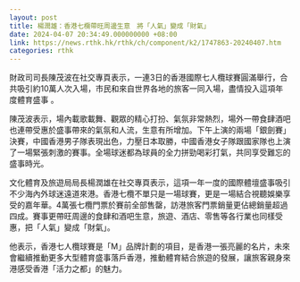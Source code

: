 ```yaml
---
layout: post
title: 楊潤雄：香港七欖帶旺周邊生意　將「人氣」變成「財氣」
date: 2024-04-07 20:34:49.000000000 +08:00
link: https://news.rthk.hk/rthk/ch/component/k2/1747863-20240407.htm
categories: rthk
---
```


財政司司長陳茂波在社交專頁表示，一連3日的香港國際七人欖球賽圓滿舉行，合共吸引約10萬人次入場，市民和來自世界各地的旅客一同入場，盡情投入這項年度體育盛事 。

陳茂波表示，場內載歌載舞、觀眾的精心打扮、氣氛非常熱烈，場外一帶食肆酒吧也連帶受惠於盛事帶來的氣氛和人流，生意有所增加。下午上演的兩場「銀劍賽」決賽，中國香港男子隊表現出色，力壓日本取勝，中國香港女子隊跟國家隊也上演了一場緊張刺激的賽事。全場球迷都為球員的全力拼勁喝彩打氣，共同享受難忘的盛事時光。

文化體育及旅遊局局長楊潤雄在社交專頁表示，這項一年一度的國際體壇盛事吸引不少海內外球迷遠道來港。香港七欖不單只是一場球賽，更是一場結合視聽娛樂享受的嘉年華。4萬張七欖門票於賽前全部售罄，訪港旅客門票銷量更佔總銷量超過四成。賽事更帶旺周邊的食肆和酒吧生意，旅遊、酒店、零售等各行業也同樣受惠，把「人氣」變成「財氣」。

他表示，香港七人欖球賽是「M」品牌計劃的項目，是香港一張亮麗的名片，未來會繼續推動更多大型體育盛事落戶香港，推動體育結合旅遊的發展，讓旅客親身來港感受香港「活力之都」的魅力。
